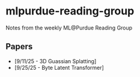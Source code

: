 # mlpurdue-reading-group
Notes from the weekly ML@Purdue Reading Group


## Papers
- [9/11/25 - 3D Guassian Splatting]
- [9/25/25 - Byte Latent Transformer]
